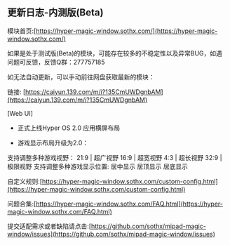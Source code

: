 ## 更新日志-内测版(Beta)

模块首页:[https://hyper-magic-window.sothx.com/](https://hyper-magic-window.sothx.com/)

如果是处于测试版(Beta)的模块，可能存在较多的不稳定性以及异常BUG，如遇问题可反馈，反馈Q群：277757185

如无法自动更新，可以手动前往网盘获取最新的模块：

链接: [https://caiyun.139.com/m/i?135CmUWDgnbAM](https://caiyun.139.com/m/i?135CmUWDgnbAM)

[Web UI]

- 正式上线Hyper OS 2.0 应用横屏布局

- 游戏显示布局升级为2.0：

支持调整多种游戏视野：
21:9 | 超广视野
16:9 | 超宽视野
4:3 | 超长视野
32:9 | 极限视野
支持调整多种游戏显示位置:
居中显示
居顶显示
居底显示



自定义规则:[https://hyper-magic-window.sothx.com/custom-config.html](https://hyper-magic-window.sothx.com/custom-config.html)

问题合集:[https://hyper-magic-window.sothx.com/FAQ.html](https://hyper-magic-window.sothx.com/FAQ.html)

提交适配需求或者缺陷请点击:[https://github.com/sothx/mipad-magic-window/issues](https://github.com/sothx/mipad-magic-window/issues)
